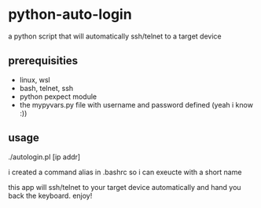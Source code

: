 # python-auto-login
a python script that will automatically ssh/telnet to a target device

## prerequisities
* linux, wsl
* bash, telnet, ssh
* python pexpect module
* the mypyvars.py file with username and password defined (yeah i know :))

## usage
./autologin.pl [ip addr]

i created a command alias in .bashrc so i can exeucte with a short name

this app will ssh/telnet to your target device automatically and hand you back the keyboard. enjoy!
